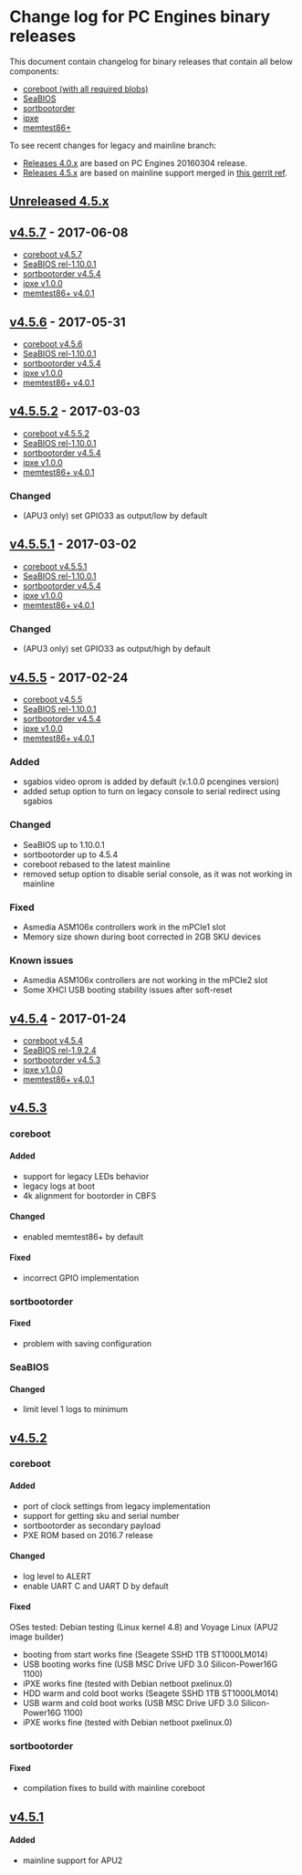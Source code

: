 Change log for PC Engines binary releases
=========================================

This document contain changelog for binary releases that contain all below
components:

* [coreboot (with all required blobs)](https://github.com/pcengines/coreboot)
* [SeaBIOS](https://github.com/pcengines/seabios)
* [sortbootorder](https://github.com/pcengines/sortbootorder)
* [ipxe](https://github.com/pcengines/ipxe)
* [memtest86+](https://github.com/pcengines/memtest86plus)

To see recent changes for legacy and mainline branch:
* [Releases 4.0.x](#unreleased-40x) are based on PC Engines 20160304 release.
* [Releases 4.5.x](#unreleased-45x) are based on mainline support merged in
[this gerrit ref](https://review.coreboot.org/#/c/14138/).

## [Unreleased 4.5.x]

## [v4.5.7] - 2017-06-08
- [coreboot v4.5.7](https://github.com/pcengines/coreboot/blob/v4.5.6/CHANGELOG.md#v457---2017-06-08)
- [SeaBIOS rel-1.10.0.1](https://github.com/pcengines/seabios/blob/coreboot-4.0.x/CHANGELOG.md#rel-11001---2017-02-23)
- [sortbootorder v4.5.4](https://github.com/pcengines/sortbootorder/blob/master/CHANGELOG.md#v454---2017-05-30)
- [ipxe v1.0.0](https://github.com/pcengines/ipxe)
- [memtest86+ v4.0.1](https://github.com/pcengines/memtest86plus/blob/coreboot-4.0.x/CHANGELOG.md#v401---2016-05-11)

## [v4.5.6] - 2017-05-31
- [coreboot v4.5.6](https://github.com/pcengines/coreboot/blob/v4.5.6/CHANGELOG.md#v456---2017-05-30)
- [SeaBIOS rel-1.10.0.1](https://github.com/pcengines/seabios/blob/coreboot-4.0.x/CHANGELOG.md#rel-11001---2017-02-23)
- [sortbootorder v4.5.4](https://github.com/pcengines/sortbootorder/blob/master/CHANGELOG.md#v454---2017-05-30)
- [ipxe v1.0.0](https://github.com/pcengines/ipxe)
- [memtest86+ v4.0.1](https://github.com/pcengines/memtest86plus/blob/coreboot-4.0.x/CHANGELOG.md#v401---2016-05-11)

## [v4.5.5.2] - 2017-03-03
- [coreboot v4.5.5.2](https://github.com/pcengines/coreboot/blob/coreboot-4.5.x/CHANGELOG.md#v4552---2017-03-03)
- [SeaBIOS rel-1.10.0.1](https://github.com/pcengines/seabios/blob/coreboot-4.0.x/CHANGELOG.md#rel-11001---2017-02-23)
- [sortbootorder v4.5.4](https://github.com/pcengines/sortbootorder/blob/master/CHANGELOG.md#v454---2017-02-23)
- [ipxe v1.0.0](https://github.com/pcengines/ipxe)
- [memtest86+ v4.0.1](https://github.com/pcengines/memtest86plus/blob/coreboot-4.0.x/CHANGELOG.md#v401---2016-05-11)

### Changed
- (APU3 only) set GPIO33 as output/low by default

## [v4.5.5.1] - 2017-03-02
- [coreboot v4.5.5.1](https://github.com/pcengines/coreboot/blob/coreboot-4.5.x/CHANGELOG.md#v4551---2017-03-02)
- [SeaBIOS rel-1.10.0.1](https://github.com/pcengines/seabios/blob/coreboot-4.0.x/CHANGELOG.md#rel-11001---2017-02-23)
- [sortbootorder v4.5.4](https://github.com/pcengines/sortbootorder/blob/master/CHANGELOG.md#v454---2017-02-23)
- [ipxe v1.0.0](https://github.com/pcengines/ipxe)
- [memtest86+ v4.0.1](https://github.com/pcengines/memtest86plus/blob/coreboot-4.0.x/CHANGELOG.md#v401---2016-05-11)

### Changed
- (APU3 only) set GPIO33 as output/high by default

## [v4.5.5] - 2017-02-24
- [coreboot v4.5.5](https://github.com/pcengines/coreboot/blob/coreboot-4.5.x/CHANGELOG.md#v455---2017-02-24)
- [SeaBIOS rel-1.10.0.1](https://github.com/pcengines/seabios/blob/coreboot-4.0.x/CHANGELOG.md#rel-11001---2017-02-23)
- [sortbootorder v4.5.4](https://github.com/pcengines/sortbootorder/blob/master/CHANGELOG.md#v454---2017-02-23)
- [ipxe v1.0.0](https://github.com/pcengines/ipxe)
- [memtest86+ v4.0.1](https://github.com/pcengines/memtest86plus/blob/coreboot-4.0.x/CHANGELOG.md#v401---2016-05-11)

### Added

- sgabios video oprom is added by default (v.1.0.0 pcengines version)
- added setup option to turn on legacy console to serial redirect using sgabios

### Changed

- SeaBIOS up to 1.10.0.1
- sortbootorder up to 4.5.4
- coreboot rebased to the latest mainline
- removed setup option to disable serial console, as it was not working in
  mainline

### Fixed

- Asmedia ASM106x controllers work in the mPCIe1 slot
- Memory size shown during boot corrected in 2GB SKU devices

### Known issues

- Asmedia ASM106x controllers are not working in the mPCIe2 slot
- Some XHCI USB booting stability issues after soft-reset

## [v4.5.4] - 2017-01-24
- [coreboot v4.5.4](https://github.com/pcengines/coreboot/blob/coreboot-4.5.x/CHANGELOG.md#v454---2017-01-24)
- [SeaBIOS rel-1.9.2.4](https://github.com/pcengines/seabios/blob/coreboot-4.0.x/CHANGELOG.md#rel-1924---2016-01-23)
- [sortbootorder v4.5.3](https://github.com/pcengines/sortbootorder/blob/master/CHANGELOG.md#v453---2017-01-12)
- [ipxe v1.0.0](https://github.com/pcengines/ipxe)
- [memtest86+ v4.0.1](https://github.com/pcengines/memtest86plus/blob/coreboot-4.0.x/CHANGELOG.md#v401---2016-05-11)

## [v4.5.3]
### coreboot
#### Added
- support for legacy LEDs behavior
- legacy logs at boot
- 4k alignment for bootorder in CBFS

#### Changed
- enabled memtest86+ by default

#### Fixed
- incorrect GPIO implementation

### sortbootorder
#### Fixed
- problem with saving configuration

### SeaBIOS
#### Changed
- limit level 1 logs to minimum

## [v4.5.2]
### coreboot
#### Added
- port of clock settings from legacy implementation
- support for getting sku and serial number
- sortbootorder as secondary payload
- PXE ROM based on 2016.7 release

#### Changed
- log level to ALERT
- enable UART C and UART D by default

#### Fixed
OSes tested: Debian testing (Linux kernel 4.8) and Voyage Linux (APU2 image
builder)
- booting from start works fine (Seagete SSHD 1TB ST1000LM014)
- USB booting works fine (USB MSC Drive UFD 3.0 Silicon-Power16G 1100)
- iPXE works fine (tested with Debian netboot pxelinux.0)
- HDD warm and cold boot works (Seagete SSHD 1TB ST1000LM014)
- USB warm and cold boot works (USB MSC Drive UFD 3.0 Silicon-Power16G 1100)
- iPXE works fine (tested with Debian netboot pxelinux.0)

### sortbootorder
#### Fixed
- compilation fixes to build with mainline coreboot

## [v4.5.1]
#### Added
- mainline support for APU2

[Unreleased 4.5.x]: https://github.com/pcengines/coreboot/compare/v4.5.7...coreboot-4.5.x
[v4.5.7]: https://github.com/pcengines/coreboot/compare/v4.5.6...v4.5.7
[v4.5.6]: https://github.com/pcengines/coreboot/compare/v4.5.5.2...v4.5.6
[v4.5.5.2]: https://github.com/pcengines/coreboot/compare/v4.5.5.1...v4.5.5.2
[v4.5.5.1]: https://github.com/pcengines/coreboot/compare/v4.5.5...v4.5.5.1
[v4.5.5]: https://github.com/pcengines/coreboot/compare/v4.5.4...v4.5.5
[v4.5.4]: https://github.com/pcengines/coreboot/compare/v4.5.3...v4.5.4
[v4.5.3]: https://github.com/pcengines/coreboot/compare/v4.5.2...v4.5.3
[v4.5.2]: https://github.com/pcengines/coreboot/compare/v4.5.1...v4.5.2
[v4.5.1]: https://github.com/pcengines/coreboot/compare/65a9462a73bd9c5e1054ea315b51574b4bf2f270...v4.5.1
